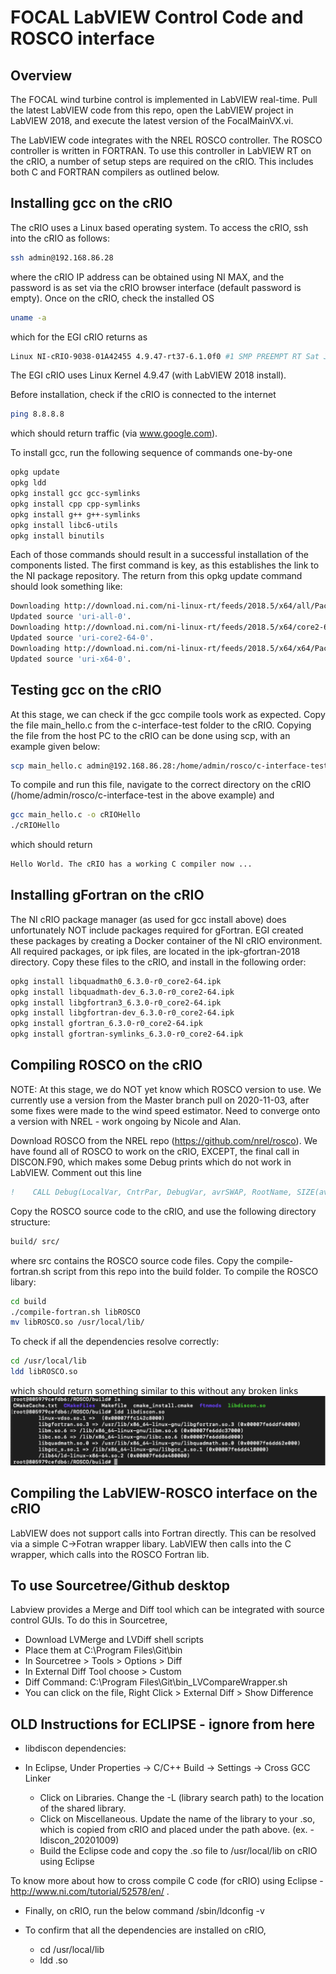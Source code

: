 # FOCAL LabVIEW Control Code and ROSCO interface

## Overview
The FOCAL wind turbine control is implemented in LabVIEW real-time. Pull the latest LabVIEW code from this repo, open the LabVIEW project in LabVIEW 2018, and execute the latest version of the FocalMainVX.vi. 

The LabVIEW code integrates with the NREL ROSCO controller. The ROSCO controller is written in FORTRAN. To use this controller in LabVIEW RT on the cRIO, a number of setup steps are required on the cRIO. This includes both C and FORTRAN compilers as outlined below.

## Installing gcc on the cRIO
The cRIO uses a Linux based operating system. To access the cRIO, ssh into the cRIO as follows:
```bash
ssh admin@192.168.86.28
```
where the cRIO IP address can be obtained using NI MAX, and the password is as set via the cRIO browser interface (default password is empty). Once on the cRIO, check the installed OS
```bash
uname -a
```
which for the EGI cRIO returns as
```bash
Linux NI-cRIO-9038-01A42455 4.9.47-rt37-6.1.0f0 #1 SMP PREEMPT RT Sat Jun 9 13:19:07 CDT 2018 x86_64 GNU/Linux
```
The EGI cRIO uses Linux Kernel 4.9.47 (with LabVIEW 2018 install).

Before installation, check if the cRIO is connected to the internet
```bash
ping 8.8.8.8
```
which should return traffic (via www.google.com). 

To install gcc, run the following sequence of commands one-by-one
```bash
opkg update
opkg ldd
opkg install gcc gcc-symlinks
opkg install cpp cpp-symlinks
opkg install g++ g++-symlinks
opkg install libc6-utils
opkg install binutils
```
Each of those commands should result in a successful installation of the components listed. The first command is key, as this establishes the link to the NI package repository. The return from this opkg update command should look something like:
```bash
Downloading http://download.ni.com/ni-linux-rt/feeds/2018.5/x64/all/Packages.gz.
Updated source 'uri-all-0'.
Downloading http://download.ni.com/ni-linux-rt/feeds/2018.5/x64/core2-64/Packages.gz.
Updated source 'uri-core2-64-0'.
Downloading http://download.ni.com/ni-linux-rt/feeds/2018.5/x64/x64/Packages.gz.
Updated source 'uri-x64-0'.
```

## Testing gcc on the cRIO
At this stage, we can check if the gcc compile tools work as expected. Copy the file main_hello.c from the c-interface-test folder to the cRIO. Copying the file from the host PC to the cRIO can be done using scp, with an example given below:
```bash
scp main_hello.c admin@192.168.86.28:/home/admin/rosco/c-interface-test
```
To compile and run this file, navigate to the correct directory on the cRIO (/home/admin/rosco/c-interface-test in the above example) and
```bash
gcc main_hello.c -o cRIOHello
./cRIOHello
```
which should return
```bash
Hello World. The cRIO has a working C compiler now ...
```

## Installing gFortran on the cRIO
The NI cRIO package manager (as used for gcc install above) does unfortunately NOT include packages required for gFortran. EGI created these packages by creating a Docker container of the NI cRIO environment. All required packages, or ipk files, are located in the ipk-gfortran-2018 directory. Copy these files to the cRIO, and install in the following order:
```bash
opkg install libquadmath0_6.3.0-r0_core2-64.ipk
opkg install libquadmath-dev_6.3.0-r0_core2-64.ipk
opkg install libgfortran3_6.3.0-r0_core2-64.ipk
opkg install libgfortran-dev_6.3.0-r0_core2-64.ipk
opkg install gfortran_6.3.0-r0_core2-64.ipk
opkg install gfortran-symlinks_6.3.0-r0_core2-64.ipk
```

## Compiling ROSCO on the cRIO
NOTE: At this stage, we do NOT yet know which ROSCO version to use. We currently use a version from the Master branch pull on 2020-11-03, after some fixes were made to the wind speed estimator. Need to converge onto a version with NREL - work ongoing by Nicole and Alan.

Download ROSCO from the NREL repo (https://github.com/nrel/rosco). We have found all of ROSCO to work on the cRIO, EXCEPT, the final call in DISCON.F90, which makes some Debug prints which do not work in LabVIEW. Comment out this line
```fortran
!    CALL Debug(LocalVar, CntrPar, DebugVar, avrSWAP, RootName, SIZE(avcOUTNAME))
```
Copy the ROSCO source code to the cRIO, and use the following directory structure:
```bash
build/ src/
```
where src contains the ROSCO source code files. Copy the compile-fortran.sh script from this repo into the build folder. To compile the ROSCO libary:
```bash
cd build
./compile-fortran.sh libROSCO
mv libROSCO.so /usr/local/lib/
```
To check if all the dependencies resolve correctly:
```bash
cd /usr/local/lib
ldd libROSCO.so
```
which should return something similar to this without any broken links
![libdiscon ldd](images/ldd-discon.png)

## Compiling the LabVIEW-ROSCO interface on the cRIO
LabVIEW does not support calls into Fortran directly. This can be resolved via a simple C->Fotran wrapper libary. LabVIEW then calls into the C wrapper, which calls into the ROSCO Fortran lib.


## To use Sourcetree/Github desktop 

Labview provides a Merge and Diff tool which can be integrated with source control GUIs. To do this in Sourcetree, 

* Download LVMerge and LVDiff shell scripts
* Place them at C:\Program Files\Git\bin
* In Sourcetree > Tools > Options > Diff
* In External Diff Tool choose > Custom
* Diff Command: C:\Program Files\Git\bin_LVCompareWrapper.sh
* You can click on the file, Right Click > External Diff > Show Difference

## OLD Instructions for ECLIPSE - ignore from here

* libdiscon dependencies:


* In Eclipse, Under Properties -> C/C++ Build -> Settings -> Cross GCC Linker
	* Click on Libraries. Change the -L (library search path) to the location of the shared library.
	* Click on Miscellaneous. Update the name of the library to your .so, which is copied from cRIO and placed under the path above. (ex.  -ldiscon_20201009)
	* Build the Eclipse code and copy the <eclipse so name>.so file to /usr/local/lib on cRIO using Eclipse

To know more about how to cross compile C code (for cRIO) using Eclipse - http://www.ni.com/tutorial/52578/en/ .

* Finally, on cRIO, run the below command
	/sbin/ldconfig -v

* To confirm that all the dependencies are installed on cRIO, 

	* cd /usr/local/lib
	* ldd <eclipse so name>.so 
